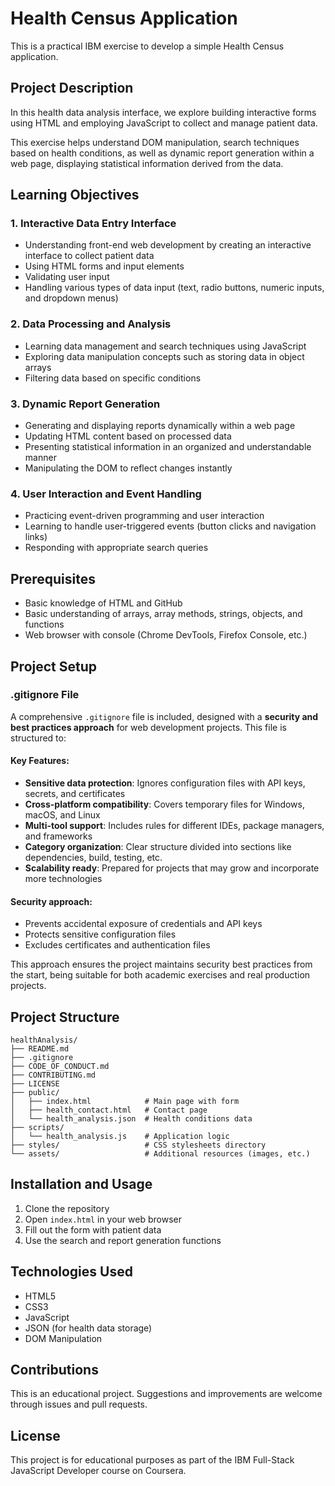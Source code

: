 # Health Census Application

This is a practical IBM exercise to develop a simple Health Census application.

## Project Description

In this health data analysis interface, we explore building interactive forms using HTML and employing JavaScript to collect and manage patient data.

This exercise helps understand DOM manipulation, search techniques based on health conditions, as well as dynamic report generation within a web page, displaying statistical information derived from the data.

## Learning Objectives

### 1. Interactive Data Entry Interface
- Understanding front-end web development by creating an interactive interface to collect patient data
- Using HTML forms and input elements
- Validating user input
- Handling various types of data input (text, radio buttons, numeric inputs, and dropdown menus)

### 2. Data Processing and Analysis
- Learning data management and search techniques using JavaScript
- Exploring data manipulation concepts such as storing data in object arrays
- Filtering data based on specific conditions

### 3. Dynamic Report Generation
- Generating and displaying reports dynamically within a web page
- Updating HTML content based on processed data
- Presenting statistical information in an organized and understandable manner
- Manipulating the DOM to reflect changes instantly

### 4. User Interaction and Event Handling
- Practicing event-driven programming and user interaction
- Learning to handle user-triggered events (button clicks and navigation links)
- Responding with appropriate search queries

## Prerequisites

- Basic knowledge of HTML and GitHub
- Basic understanding of arrays, array methods, strings, objects, and functions
- Web browser with console (Chrome DevTools, Firefox Console, etc.)

## Project Setup

### .gitignore File

A comprehensive `.gitignore` file is included, designed with a **security and best practices approach** for web development projects. This file is structured to:

#### Key Features:
- **Sensitive data protection**: Ignores configuration files with API keys, secrets, and certificates
- **Cross-platform compatibility**: Covers temporary files for Windows, macOS, and Linux
- **Multi-tool support**: Includes rules for different IDEs, package managers, and frameworks
- **Category organization**: Clear structure divided into sections like dependencies, build, testing, etc.
- **Scalability ready**: Prepared for projects that may grow and incorporate more technologies

#### Security approach:
- Prevents accidental exposure of credentials and API keys
- Protects sensitive configuration files
- Excludes certificates and authentication files

This approach ensures the project maintains security best practices from the start, being suitable for both academic exercises and real production projects.

## Project Structure

```
healthAnalysis/
├── README.md
├── .gitignore
├── CODE_OF_CONDUCT.md
├── CONTRIBUTING.md
├── LICENSE
├── public/
│   ├── index.html            # Main page with form
│   ├── health_contact.html   # Contact page
│   └── health_analysis.json  # Health conditions data
├── scripts/
│   └── health_analysis.js    # Application logic
├── styles/                   # CSS stylesheets directory
└── assets/                   # Additional resources (images, etc.)
```

## Installation and Usage

1. Clone the repository
2. Open `index.html` in your web browser
3. Fill out the form with patient data
4. Use the search and report generation functions

## Technologies Used

- HTML5
- CSS3
- JavaScript
- JSON (for health data storage)
- DOM Manipulation

## Contributions

This is an educational project. Suggestions and improvements are welcome through issues and pull requests.

## License

This project is for educational purposes as part of the IBM Full-Stack JavaScript Developer course on Coursera.